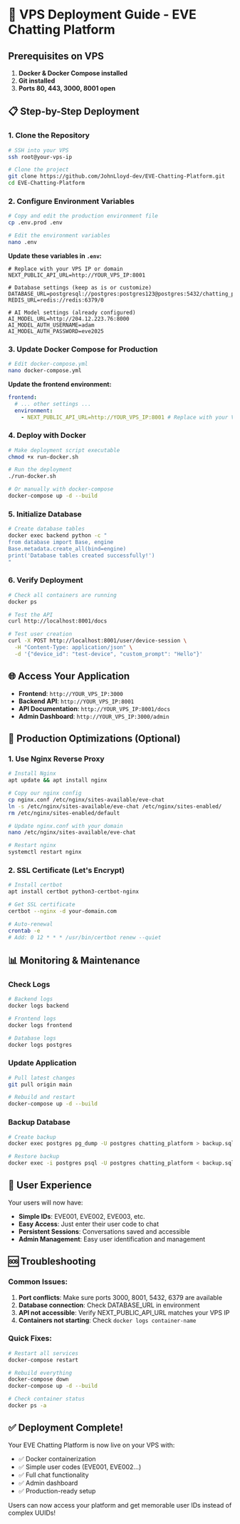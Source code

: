 # 🚀 VPS Deployment Guide - EVE Chatting Platform

## Prerequisites on VPS

1. **Docker & Docker Compose installed**
2. **Git installed**
3. **Ports 80, 443, 3000, 8001 open**

## 📋 Step-by-Step Deployment

### 1. Clone the Repository

```bash
# SSH into your VPS
ssh root@your-vps-ip

# Clone the project
git clone https://github.com/JohnLloyd-dev/EVE-Chatting-Platform.git
cd EVE-Chatting-Platform
```

### 2. Configure Environment Variables

```bash
# Copy and edit the production environment file
cp .env.prod .env

# Edit the environment variables
nano .env
```

**Update these variables in `.env`:**

```env
# Replace with your VPS IP or domain
NEXT_PUBLIC_API_URL=http://YOUR_VPS_IP:8001

# Database settings (keep as is or customize)
DATABASE_URL=postgresql://postgres:postgres123@postgres:5432/chatting_platform
REDIS_URL=redis://redis:6379/0

# AI Model settings (already configured)
AI_MODEL_URL=http://204.12.223.76:8000
AI_MODEL_AUTH_USERNAME=adam
AI_MODEL_AUTH_PASSWORD=eve2025
```

### 3. Update Docker Compose for Production

```bash
# Edit docker-compose.yml
nano docker-compose.yml
```

**Update the frontend environment:**

```yaml
frontend:
  # ... other settings ...
  environment:
    - NEXT_PUBLIC_API_URL=http://YOUR_VPS_IP:8001 # Replace with your VPS IP
```

### 4. Deploy with Docker

```bash
# Make deployment script executable
chmod +x run-docker.sh

# Run the deployment
./run-docker.sh

# Or manually with docker-compose
docker-compose up -d --build
```

### 5. Initialize Database

```bash
# Create database tables
docker exec backend python -c "
from database import Base, engine
Base.metadata.create_all(bind=engine)
print('Database tables created successfully!')
"
```

### 6. Verify Deployment

```bash
# Check all containers are running
docker ps

# Test the API
curl http://localhost:8001/docs

# Test user creation
curl -X POST http://localhost:8001/user/device-session \
  -H "Content-Type: application/json" \
  -d '{"device_id": "test-device", "custom_prompt": "Hello"}'
```

## 🌐 Access Your Application

- **Frontend**: `http://YOUR_VPS_IP:3000`
- **Backend API**: `http://YOUR_VPS_IP:8001`
- **API Documentation**: `http://YOUR_VPS_IP:8001/docs`
- **Admin Dashboard**: `http://YOUR_VPS_IP:3000/admin`

## 🔧 Production Optimizations (Optional)

### 1. Use Nginx Reverse Proxy

```bash
# Install Nginx
apt update && apt install nginx

# Copy our nginx config
cp nginx.conf /etc/nginx/sites-available/eve-chat
ln -s /etc/nginx/sites-available/eve-chat /etc/nginx/sites-enabled/
rm /etc/nginx/sites-enabled/default

# Update nginx.conf with your domain
nano /etc/nginx/sites-available/eve-chat

# Restart nginx
systemctl restart nginx
```

### 2. SSL Certificate (Let's Encrypt)

```bash
# Install certbot
apt install certbot python3-certbot-nginx

# Get SSL certificate
certbot --nginx -d your-domain.com

# Auto-renewal
crontab -e
# Add: 0 12 * * * /usr/bin/certbot renew --quiet
```

## 📊 Monitoring & Maintenance

### Check Logs

```bash
# Backend logs
docker logs backend

# Frontend logs
docker logs frontend

# Database logs
docker logs postgres
```

### Update Application

```bash
# Pull latest changes
git pull origin main

# Rebuild and restart
docker-compose up -d --build
```

### Backup Database

```bash
# Create backup
docker exec postgres pg_dump -U postgres chatting_platform > backup.sql

# Restore backup
docker exec -i postgres psql -U postgres chatting_platform < backup.sql
```

## 🎯 User Experience

Your users will now have:

- **Simple IDs**: EVE001, EVE002, EVE003, etc.
- **Easy Access**: Just enter their user code to chat
- **Persistent Sessions**: Conversations saved and accessible
- **Admin Management**: Easy user identification and management

## 🆘 Troubleshooting

### Common Issues:

1. **Port conflicts**: Make sure ports 3000, 8001, 5432, 6379 are available
2. **Database connection**: Check DATABASE_URL in environment
3. **API not accessible**: Verify NEXT_PUBLIC_API_URL matches your VPS IP
4. **Containers not starting**: Check `docker logs container-name`

### Quick Fixes:

```bash
# Restart all services
docker-compose restart

# Rebuild everything
docker-compose down
docker-compose up -d --build

# Check container status
docker ps -a
```

## ✅ Deployment Complete!

Your EVE Chatting Platform is now live on your VPS with:

- ✅ Docker containerization
- ✅ Simple user codes (EVE001, EVE002...)
- ✅ Full chat functionality
- ✅ Admin dashboard
- ✅ Production-ready setup

Users can now access your platform and get memorable user IDs instead of complex UUIDs!
